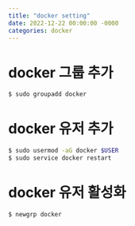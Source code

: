 ```yaml
---
title: "docker setting"
date: 2022-12-22 00:00:00 -0000
categories: docker
---
```


# docker 그룹 추가 
```bash
$ sudo groupadd docker 
```


# docker 유저 추가
```bash
$ sudo usermod -aG docker $USER
$ sudo service docker restart
```

# docker 유저 활성화
```bash
$ newgrp docker
```